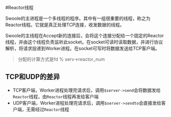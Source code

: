 #Reactor线程

Swoole的主进程是一个多线程的程序。其中有一组很重要的线程，称之为Reactor线程。它就是真正处理TCP连接，收发数据的线程。

Swoole的主线程在Accept新的连接后，会将这个连接分配给一个固定的Reactor线程，并由这个线程负责监听此socket。在socket可读时读取数据，并进行协议解析，将请求投递到Worker进程。在socket可写时将数据发送给TCP客户端。

> 分配的计算方式是fd % serv->reactor_num

TCP和UDP的差异
----
* TCP客户端，Worker进程处理完请求后，调用`$server->send`会将数据发给`Reactor`线程，由`Reactor`线程再发给客户端
* UDP客户端，Worker进程处理完请求后，调用`$server->sendto`会直接发给客户端，无需经过`Reactor`线程



